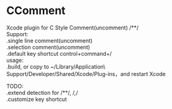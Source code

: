 CComment
========

Xcode plugin for C Style Comment(uncomment) /**/
<br/>
Support:
<br/>
.single line comment(uncomment)
<br/>
.selection comment(uncomment)
<br/>
.default key shortcut control+command+/
<br/>
usage:
<br/>
.build, or copy to ~/Library/Application\ Support/Developer/Shared/Xcode/Plug-ins，and restart Xcode
<br/>

TODO:
<br/>
.extend detection for /**/, /*,*/
<br/>
.customize key shortcut
